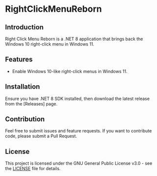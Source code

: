 # RightClickMenuReborn

## Introduction
Right Click Menu Reborn is a .NET 8 application that brings back the Windows 10 right-click menu in Windows 11.
## Features
- Enable Windows 10-like right-click menus in Windows 11.
## Installation
Ensure you have .NET 8 SDK installed, then download the latest release from the [Releases] page.
## Contribution
Feel free to submit issues and feature requests. If you want to contribute code, please submit a Pull Request.

## License
This project is licensed under the GNU General Public License v3.0 - see the [LICENSE](LICENSE) file for details.
